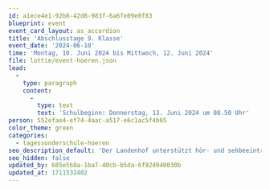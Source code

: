 ```yaml
---
id: a1ece4e1-92b8-42d8-983f-6a6fe09e0f83
blueprint: event
event_card_layout: as_accordion
title: 'Abschlusstage 9. Klasse'
event_date: '2024-06-10'
time: 'Montag, 10. Juni 2024 bis Mittwoch, 12. Juni 2024'
file: lottie/event-hoeren.json
lead:
  -
    type: paragraph
    content:
      -
        type: text
        text: 'Schulbeginn: Donnerstag, 13. Juni 2024 um 08.50 Uhr'
person: 552efae4-ef74-4aac-a517-e6c1ac5f4b65
color_theme: green
categories:
  - tagessonderschule-hoeren
seo_description_default: 'Der Landenhof unterstützt hör- und sehbeeinträchtigte Kinder & Jugendliche in ihrem selbstbestimmten Leben durch Förderung ihrer Fähigkeiten & Entwicklung'
seo_hidden: false
updated_by: 685e5b8a-1ba7-40cb-b5da-6f92d040030b
updated_at: 1711532402
---
```

